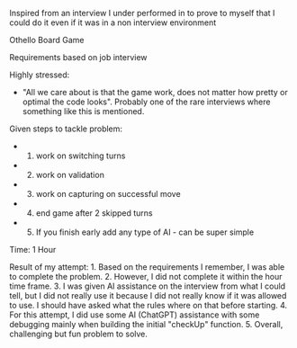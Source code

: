 Inspired from an interview I under performed in to prove to myself that I could do it even if it was in a non interview environment

Othello Board Game

Requirements based on job interview

Highly stressed:

- "All we care about is that the game work, does not matter how pretty or optimal the code looks". Probably one of the rare interviews where something like this is mentioned.

Given steps to tackle problem:

- 1. work on switching turns
- 2. work on validation
- 3. work on capturing on successful move
- 4. end game after 2 skipped turns
- 5. If you finish early add any type of AI - can be super simple

Time: 1 Hour

Result of my attempt: 1. Based on the requirements I remember, I was able to complete the problem. 2. However, I did not complete it within the hour time frame. 3. I was given AI assistance on the interview from what I could tell, but I did not really use it because I did not really know if it was allowed to use. I should have asked what the rules where on that before starting. 4. For this attempt, I did use some AI (ChatGPT) assistance with some debugging mainly when building the initial "checkUp" function. 5. Overall, challenging but fun problem to solve.
